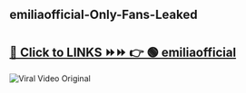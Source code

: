 
 ## emiliaofficial-Only-Fans-Leaked

# <h2><a href="https://clipsfans.com/emiliaofficial&ref=git">🔗 Click to LINKS ⏩⏩ 👉 🟢 emiliaofficial </a></h2>

<a href="https://clipsfans.com/emiliaofficial&ref=git" rel="nofollow" data-target="animated-image.originalLink"><img src="https://i.ibb.co.com/xMMVF88/686577567.gif" alt="Viral Video Original" style="max-width: 100%; display: inline-block;" data-target="animated-image.originalImage"></a>

